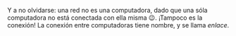 Y a no olvidarse: una red no es una computadora, dado que una sóla computadora no está conectada con ella misma :wink:. ¡Tampoco es la conexión! La conexión entre computadoras tiene nombre, y se llama _enlace_.